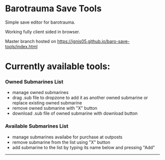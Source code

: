 # Barotrauma Save Tools

Simple save editor for barotrauma.

Working fully client sided in browser.

Master branch hosted on https://ignis05.github.io/baro-save-tools/index.html

# Currently available tools:

### Owned Submarines List

-  manage owned submarines
-  drag .sub file to dropzone to add it as another owned submarine or replace existing owned submarine
-  remove owned submarine with "X" button
-  download .sub file of owned submarine with download button

### Available Submarines List

-  manage submarines availabe for purchase at outposts
-  remove submarine from the list using "X" button
-  add submarine to the list by typing its name below and pressing "Add"

<hr>
